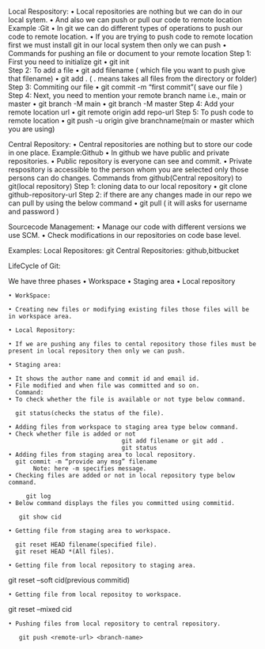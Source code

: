 Local Respository:
    • Local repositories are nothing but we can do in our local sytem.
    • And also we can push or pull our code to remote location
Example :Git
    • In git we can do different types of operations to push our code to remote location.
    • If you are trying to push code to  remote location first we must install git in our local system then only we can push
    • Commands for pushing an file or document to your remote location
Step 1: First you need to initialize git
    • git init     
            Step 2: To add a file
    • git add filename ( which file you want to push give that filename)
    • git add . ( . means takes all files from the directory or folder)
            Step 3: Commiting our file
    • git commit -m “first commit”( save our file )
            Step 4: Next, you need to mention your remote branch name i.e., main or master
    • git branch -M main
    • git branch -M master
          Step 4: Add your remote location url
    • git remote origin add repo-url
         Step 5: To push code to remote location
    • git push -u origin give branchname(main or master which you are using)


Central Repository:
    • Central repositories are nothing but to store our code in one place.
Example:Github
    • In github we have public and private repositories.
    • Public repository is everyone can see and commit.
    • Private respository is accessible  to the person whom you are selected only those persons can do changes.
Commands from github(Central repository) to git(local repository)
 Step 1: cloning data to our local repository
    • git clone github-repository-url
Step 2: if there are any changes made in our repo we can pull by using the below command
    • git pull ( it will asks for username and password )

Sourcecode Management:
    •  Manage our code with different versions we use SCM. 
    • Check  modifications in our repositories on code base level.

Examples:
 Local Repositores: git
Central Repositories: github,bitbucket

LifeCycle of Git:

We have three phases
    • Workspace
    • Staging area
    • Local repository

    • WorkSpace: 

    • Creating new files or modifying existing files those files will be in workspace area.

    • Local Repository:

    • If we are pushing any files to cental repository those files must be present in local repository then only we can push.

    • Staging area:

    • It shows the author name and commit id and email id.
    • File modified and when file was committed and so on.
      Command:
    • To check whether the file is available or not type below command. 

      git status(checks the status of the file).

    • Adding files from workspace to staging area type below command.
    • Check whether file is added or not
                                    git add filename or git add .
                                    git status
    • Adding files from staging area to local repository.
      git commit -m “provide any msg” filename
           Note: here -m specifies message.
    • Checking files are added or not in local repository type below command.

         git log
    • Below command displays the files you committed using commitid.

       git show cid

    • Getting file from staging area to workspace.

      git reset HEAD filename(specified file).
      git reset HEAD *(All files).

    • Getting file from local repository to staging area.

   git reset –soft cid(previous commitid)

    • Getting file from local repositoy to workspace.

git reset –mixed cid
         
    • Pushing files from local repository to central repository.

       git push <remote-url> <branch-name>











